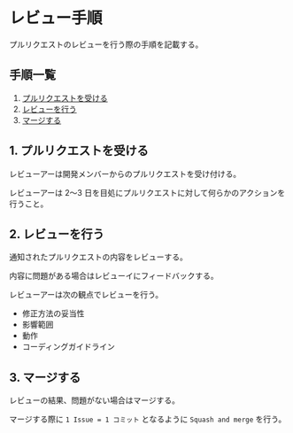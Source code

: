 # レビュー手順

プルリクエストのレビューを行う際の手順を記載する。

## 手順一覧

1. [プルリクエストを受ける](#1-プルリクエストを受ける)
2. [レビューを行う](#2-レビューを行う)
3. [マージする](#3-マージする)

## 1. プルリクエストを受ける

レビューアーは開発メンバーからのプルリクエストを受け付ける。

レビューアーは 2～3 日を目処にプルリクエストに対して何らかのアクションを行うこと。

## 2. レビューを行う

通知されたプルリクエストの内容をレビューする。

内容に問題がある場合はレビューイにフィードバックする。

レビューアーは次の観点でレビューを行う。

 * 修正方法の妥当性
 * 影響範囲
 * 動作
 * コーディングガイドライン

## 3. マージする

レビューの結果、問題がない場合はマージする。

マージする際に `1 Issue = 1 コミット` となるように `Squash and merge` を行う。

